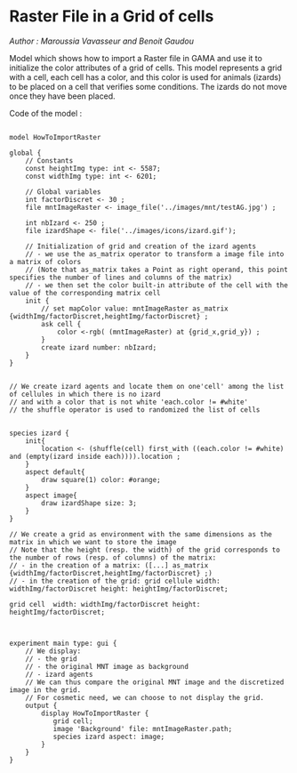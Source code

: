 [//]: # (keyword|operator_shuffle)
[//]: # (keyword|operator_inside)
[//]: # (keyword|constant_#orange)
[//]: # (keyword|concept_load_file)
[//]: # (keyword|concept_gis)
[//]: # (keyword|concept_raster)
# Raster File in a Grid of cells


_Author : Maroussia Vavasseur and Benoit Gaudou_

Model which shows how to import a Raster file in GAMA and use it to initialize the color attributes of a grid of cells. This model represents a grid with a cell, each cell has a color, and this color is used for animals (izards) to be placed on a cell that verifies some conditions. The izards do not move once they have been placed. 


Code of the model : 

```

model HowToImportRaster

global {	
	// Constants 
	const heightImg type: int <- 5587;
	const widthImg type: int <- 6201;	 
	  
	// Global variables
	int factorDiscret <- 30 ;
	file mntImageRaster <- image_file('../images/mnt/testAG.jpg') ;
	
	int nbIzard <- 250 ; 
	file izardShape <- file('../images/icons/izard.gif');
			
	// Initialization of grid and creation of the izard agents
	// - we use the as_matrix operator to transform a image file into a matrix of colors 
	// (Note that as_matrix takes a Point as right operand, this point specifies the number of lines and columns of the matrix)
	// - we then set the color built-in attribute of the cell with the value of the corresponding matrix cell     
	init {
		// set mapColor value: mntImageRaster as_matrix {widthImg/factorDiscret,heightImg/factorDiscret} ;
		ask cell {		
			color <-rgb( (mntImageRaster) at {grid_x,grid_y}) ;
		}
		create izard number: nbIzard; 
    }
}
 

// We create izard agents and locate them on one'cell' among the list of cellules in which there is no izard 
// and with a color that is not white 'each.color != #white'
// the shuffle operator is used to randomized the list of cells


species izard {	
	init{
		location <- (shuffle(cell) first_with ((each.color != #white) and (empty(izard inside each)))).location ;
	}		
	aspect default{
		draw square(1) color: #orange;
	}
	aspect image{
		draw izardShape size: 3;
	}
}

// We create a grid as environment with the same dimensions as the matrix in which we want to store the image
// Note that the height (resp. the width) of the grid corresponds to the number of rows (resp. of columns) of the matrix:
// - in the creation of a matrix: ([...] as_matrix {widthImg/factorDiscret,heightImg/factorDiscret} ;)
// - in the creation of the grid: grid cellule width: widthImg/factorDiscret height: heightImg/factorDiscret;

grid cell  width: widthImg/factorDiscret height: heightImg/factorDiscret;



experiment main type: gui {	
	// We display:
	// - the grid
	// - the original MNT image as background
	// - izard agents
	// We can thus compare the original MNT image and the discretized image in the grid.
	// For cosmetic need, we can choose to not display the grid. 
	output {
		display HowToImportRaster {
	       grid cell;
	       image 'Background' file: mntImageRaster.path;
	       species izard aspect: image; 
	    }   
	}	
}
```
